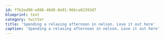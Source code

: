 ```yaml
---
id: ffb2ed90-e886-40d8-8e01-966ca02393d7
blueprint: text
category: twitter
title: 'Spending a relaxing afternoon in nelson. Love it out here'
caption: 'Spending a relaxing afternoon in nelson. Love it out here'
---
```

